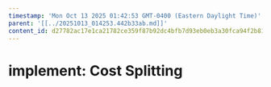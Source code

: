 ```yaml
---
timestamp: 'Mon Oct 13 2025 01:42:53 GMT-0400 (Eastern Daylight Time)'
parent: '[[../20251013_014253.442b33ab.md]]'
content_id: d27782ac17e1ca21782ce359f87b92dc4bfb7d93eb0eb3a30fca94f2b81fd03e
---
```


# implement: Cost Splitting
